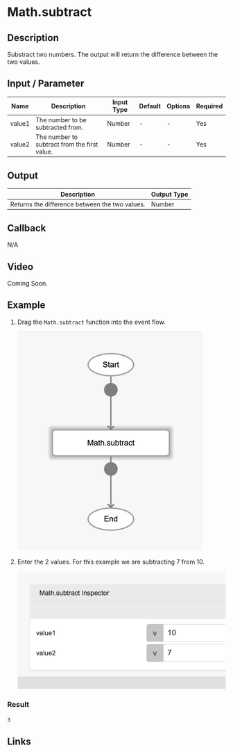 ﻿# Math.subtract

## Description

Substract two numbers. The output will return the difference between the two values.

## Input / Parameter

| Name | Description | Input Type | Default | Options | Required |
| ------ | ------ | ------ | ------ | ------ | ------ |
| value1 | The number to be subtracted from. | Number | - | - | Yes |
| value2 | The number to subtract from the first value. | Number | - | - | Yes |

## Output

| Description | Output Type |
| ------ | ------ |
| Returns the difference between the two values. | Number |

## Callback

N/A

## Video

Coming Soon.

<!-- Format: [![Video]({image-path})]({url-link}) -->

## Example

1. Drag the `Math.subtract` function into the event flow.

    ![](./sub-step-1.png)

2. Enter the 2 values. For this example we are subtracting 7 from 10.

    ![](./sub-step-2.png)

### Result

```3```

<!-- Explain the output.

Format: ![]({image-path}) -->

## Links